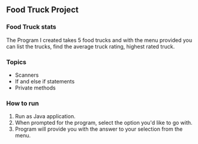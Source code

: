 ## Food Truck Project

### Food Truck stats

The Program I created takes 5 food trucks and with the menu provided you can list the trucks, find the average truck rating, highest rated truck.

### Topics
  * Scanners
  * If and else if statements
  * Private methods

  ### How to run
  1. Run as Java application.
  2. When prompted for the program, select the option you'd like to go with.
  3. Program will provide you with the answer to your selection from the menu.
